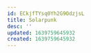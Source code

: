```yaml
---
id: ECkjfTYsq0Yh2G9OdzjsL
title: Solarpunk
desc: ''
updated: 1639759645932
created: 1639759645932
---
```


